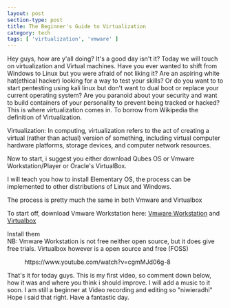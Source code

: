 ```yaml
---
layout: post
section-type: post
title: The Beginner's Guide to Virtualization
category: tech
tags: [ 'virtualization', 'vmware' ]
---
```

<!-- wp:paragraph -->
<p>Hey guys, how are y'all doing? It's a good day isn't it? Today we will touch on virtualization and Virtual machines. Have you ever wanted to shift from Windows to Linux but you were afraid of not liking it? Are an aspiring white hat(ethical hacker) looking for a way to test your skills? Or do you want to to start pentesting using kali linux but don't want to dual boot or replace your current operating system? Are you paranoid about your security and want to build containers of your personality to prevent being tracked or hacked? This is where virtualization comes in. To borrow from Wikipedia the definition of Virtualization.</p>
<!-- /wp:paragraph -->

<!-- wp:paragraph -->
<p>Virtualization: In computing, virtualization refers to the act of creating a virtual (rather than actual) version of something, including virtual computer hardware platforms, storage devices, and computer network resources.</p>
<!-- /wp:paragraph -->

<!-- wp:paragraph -->
<p>Now to start, i suggest you either download Qubes OS or Vmware Workstation/Player or Oracle's VirtualBox.</p>
<!-- /wp:paragraph -->

<!-- wp:paragraph -->
<p>I will teach you how to install Elementary OS, the process can be implemented to other distributions of Linux and Windows.</p>
<!-- /wp:paragraph -->

<!-- wp:paragraph -->
<p>The process is pretty much the same in both Vmware and Virtualbox</p>
<!-- /wp:paragraph -->

<!-- wp:paragraph -->
<p>To start off, download Vmware Workstation here: <a rel="noopener" target="_blank" href="http://store.vmware.com/upgradeworkstation">Vmware Workstation</a> and <a href="https://www.virtualbox.org/wiki/Downloads">Virtualbox</a></p>
<!-- /wp:paragraph -->

<!-- wp:paragraph -->
<p>Install them<br>NB: Vmware Workstation is not free neither open source, but it does give free trials.  Virtualbox however is a open source and free (FOSS)</p>
<!-- /wp:paragraph -->

<!-- wp:core-embed/youtube {"url":"https://www.youtube.com/watch?v=cgmMJd06g-8","type":"rich","providerNameSlug":"","className":"wp-embed-aspect-16-9 wp-has-aspect-ratio"} -->
<figure class="wp-block-embed-youtube wp-block-embed is-type-rich wp-embed-aspect-16-9 wp-has-aspect-ratio"><div class="wp-block-embed__wrapper">
https://www.youtube.com/watch?v=cgmMJd06g-8
</div></figure>
<!-- /wp:core-embed/youtube -->

<!-- wp:paragraph -->
<p>That's it for today guys. This is my first video, so comment down below, how it was and where you think i should improve. I will add a music to it soon. I am still a beginner at Video recording and editing so "niwieradhi" Hope i said that right. Have a fantastic day.</p>
<!-- /wp:paragraph -->

